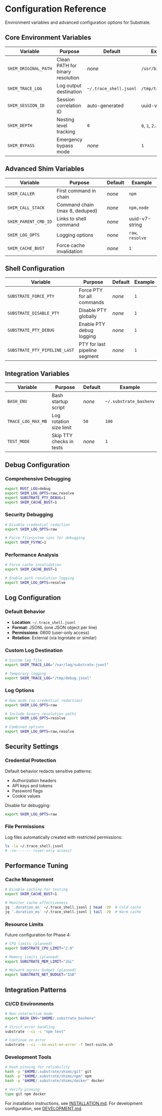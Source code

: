 # Configuration Reference

Environment variables and advanced configuration options for Substrate.

## Core Environment Variables

| Variable | Purpose | Default | Example |
|----------|---------|---------|---------|
| `SHIM_ORIGINAL_PATH` | Clean PATH for binary resolution | *none* | `/usr/bin:/bin` |
| `SHIM_TRACE_LOG` | Log output destination | `~/.trace_shell.jsonl` | `/tmp/trace.jsonl` |
| `SHIM_SESSION_ID` | Session correlation ID | auto-generated | uuid-v7-string |
| `SHIM_DEPTH` | Nesting level tracking | `0` | `0`, `1`, `2`... |
| `SHIM_BYPASS` | Emergency bypass mode | *none* | `1` |

## Advanced Shim Variables

| Variable | Purpose | Default | Example |
|----------|---------|---------|---------|
| `SHIM_CALLER` | First command in chain | *none* | `npm` |
| `SHIM_CALL_STACK` | Command chain (max 8, deduped) | *none* | `npm,node` |
| `SHIM_PARENT_CMD_ID` | Links to shell command | *none* | uuid-v7-string |
| `SHIM_LOG_OPTS` | Logging options | *none* | `raw`, `resolve` |
| `SHIM_CACHE_BUST` | Force cache invalidation | *none* | `1` |

## Shell Configuration

| Variable | Purpose | Default | Example |
|----------|---------|---------|---------|
| `SUBSTRATE_FORCE_PTY` | Force PTY for all commands | *none* | `1` |
| `SUBSTRATE_DISABLE_PTY` | Disable PTY globally | *none* | `1` |
| `SUBSTRATE_PTY_DEBUG` | Enable PTY debug logging | *none* | `1` |
| `SUBSTRATE_PTY_PIPELINE_LAST` | PTY for last pipeline segment | *none* | `1` |

## Integration Variables

| Variable | Purpose | Default | Example |
|----------|---------|---------|---------|
| `BASH_ENV` | Bash startup script | *none* | `~/.substrate_bashenv` |
| `TRACE_LOG_MAX_MB` | Log rotation size limit | `50` | `100` |
| `TEST_MODE` | Skip TTY checks in tests | *none* | `1` |

## Debug Configuration

### Comprehensive Debugging

```bash
export RUST_LOG=debug
export SHIM_LOG_OPTS=raw,resolve
export SUBSTRATE_PTY_DEBUG=1
export SHIM_CACHE_BUST=1
```

### Security Debugging

```bash
# Disable credential redaction
export SHIM_LOG_OPTS=raw

# Force filesystem sync for debugging
export SHIM_FSYNC=1
```

### Performance Analysis

```bash
# Force cache invalidation
export SHIM_CACHE_BUST=1

# Enable path resolution logging
export SHIM_LOG_OPTS=resolve
```

## Log Configuration

### Default Behavior

- **Location**: `~/.trace_shell.jsonl`
- **Format**: JSONL (one JSON object per line)
- **Permissions**: 0600 (user-only access)
- **Rotation**: External (via logrotate or similar)

### Custom Log Destination

```bash
# Custom log file
export SHIM_TRACE_LOG="/var/log/substrate.jsonl"

# Temporary logging
export SHIM_TRACE_LOG="/tmp/debug.jsonl"
```

### Log Options

```bash
# Raw mode (no credential redaction)
export SHIM_LOG_OPTS=raw

# Include binary resolution paths
export SHIM_LOG_OPTS=resolve

# Combined options
export SHIM_LOG_OPTS=raw,resolve
```

## Security Settings

### Credential Protection

Default behavior redacts sensitive patterns:
- Authorization headers
- API keys and tokens
- Password flags
- Cookie values

Disable for debugging:
```bash
export SHIM_LOG_OPTS=raw
```

### File Permissions

Log files automatically created with restricted permissions:
```bash
ls -la ~/.trace_shell.jsonl
# -rw------- (user-only access)
```

## Performance Tuning

### Cache Management

```bash
# Disable caching for testing
export SHIM_CACHE_BUST=1

# Monitor cache effectiveness
jq '.duration_ms' ~/.trace_shell.jsonl | head -20  # Cold cache
jq '.duration_ms' ~/.trace_shell.jsonl | tail -20  # Warm cache
```

### Resource Limits

Future configuration for Phase 4:
```bash
# CPU limits (planned)
export SUBSTRATE_CPU_LIMIT="2.0"

# Memory limits (planned)  
export SUBSTRATE_MEM_LIMIT="2Gi"

# Network egress budget (planned)
export SUBSTRATE_NET_BUDGET="1GB"
```

## Integration Patterns

### CI/CD Environments

```bash
# Non-interactive mode
export BASH_ENV="$HOME/.substrate_bashenv"

# Strict error handling
substrate --ci -c "npm test"

# Continue on error
substrate --ci --no-exit-on-error -f test-suite.sh
```

### Development Tools

```bash
# Hash pinning for reliability
hash -p "$HOME/.substrate/shims/git" git
hash -p "$HOME/.substrate/shims/npm" npm
hash -p "$HOME/.substrate/shims/docker" docker

# Verify pinning
type git npm docker
```

For installation instructions, see [INSTALLATION.md](INSTALLATION.md).
For development configuration, see [DEVELOPMENT.md](DEVELOPMENT.md).